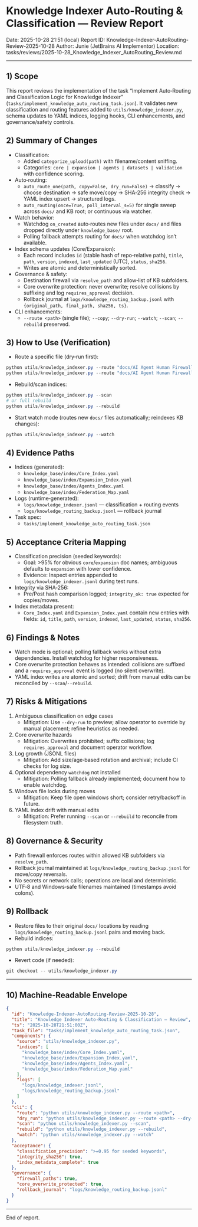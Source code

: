 # Knowledge Indexer Auto‑Routing & Classification — Review Report

Date: 2025-10-28 21:51 (local)
Report ID: Knowledge-Indexer-AutoRouting-Review-2025-10-28
Author: Junie (JetBrains AI Implementor)
Location: tasks/reviews/2025-10-28_Knowledge_Indexer_AutoRouting_Review.md

---

## 1) Scope
This report reviews the implementation of the task “Implement Auto‑Routing and Classification Logic for Knowledge Indexer” (`tasks/implement_knowledge_auto_routing_task.json`). It validates new classification and routing features added to `utils/knowledge_indexer.py`, schema updates to YAML indices, logging hooks, CLI enhancements, and governance/safety controls.

## 2) Summary of Changes
- Classification:
  - Added `categorize_upload(path)` with filename/content sniffing.
  - Categories: `core | expansion | agents | datasets | validation` with confidence scoring.
- Auto‑routing:
  - `auto_route_one(path, copy=False, dry_run=False)` → classify → choose destination → safe move/copy → SHA‑256 integrity check → YAML index upsert → structured logs.
  - `auto_routing(once=True, poll_interval_s=5)` for single sweep across `docs/` and KB root; or continuous via watcher.
- Watch behavior:
  - Watchdog `on_created` auto‑routes new files under `docs/` and files dropped directly under `knowledge_base/` root.
  - Polling fallback attempts routing for `docs/` when watchdog isn’t available.
- Index schema updates (Core/Expansion):
  - Each record includes `id` (stable hash of repo‑relative path), `title`, `path`, `version`, `indexed`, `last_updated` (UTC), `status`, `sha256`.
  - Writes are atomic and deterministically sorted.
- Governance & safety:
  - Destination firewall via `resolve_path` and allow‑list of KB subfolders.
  - Core overwrite protection: never overwrite; resolve collisions by suffixing and log `requires_approval` decision.
  - Rollback journal at `logs/knowledge_routing_backup.jsonl` with `{original_path, final_path, sha256, ts}`.
- CLI enhancements:
  - `--route <path>` (single file); `--copy`; `--dry-run`; `--watch`; `--scan`; `--rebuild` preserved.

## 3) How to Use (Verification)
- Route a specific file (dry‑run first):
```powershell
python utils/knowledge_indexer.py --route "docs/AI Agent Human Firewall Protocol.pdf" --dry-run
python utils/knowledge_indexer.py --route "docs/AI Agent Human Firewall Protocol.pdf"
```
- Rebuild/scan indices:
```powershell
python utils/knowledge_indexer.py --scan
# or full rebuild
python utils/knowledge_indexer.py --rebuild
```
- Start watch mode (routes new `docs/` files automatically; reindexes KB changes):
```powershell
python utils/knowledge_indexer.py --watch
```

## 4) Evidence Paths
- Indices (generated):
  - `knowledge_base/index/Core_Index.yaml`
  - `knowledge_base/index/Expansion_Index.yaml`
  - `knowledge_base/index/Agents_Index.yaml`
  - `knowledge_base/index/Federation_Map.yaml`
- Logs (runtime‑generated):
  - `logs/knowledge_indexer.jsonl` — classification + routing events
  - `logs/knowledge_routing_backup.jsonl` — rollback journal
- Task spec:
  - `tasks/implement_knowledge_auto_routing_task.json`

## 5) Acceptance Criteria Mapping
- Classification precision (seeded keywords):
  - Goal: >95% for obvious `core`/`expansion` doc names; ambiguous defaults to `expansion` with lower confidence.
  - Evidence: Inspect entries appended to `logs/knowledge_indexer.jsonl` during test runs.
- Integrity via SHA‑256:
  - Pre/Post hash comparison logged; `integrity_ok: true` expected for copies/moves.
- Index metadata present:
  - `Core_Index.yaml` and `Expansion_Index.yaml` contain new entries with fields: `id`, `title`, `path`, `version`, `indexed`, `last_updated`, `status`, `sha256`.

## 6) Findings & Notes
- Watch mode is optional; polling fallback works without extra dependencies. Install watchdog for higher responsiveness.
- Core overwrite protection behaves as intended: collisions are suffixed and a `requires_approval` event is logged (no silent overwrite).
- YAML index writes are atomic and sorted; drift from manual edits can be reconciled by `--scan`/`--rebuild`.

## 7) Risks & Mitigations
1. Ambiguous classification on edge cases
   - Mitigation: Use `--dry-run` to preview; allow operator to override by manual placement; refine heuristics as needed.
2. Core overwrite hazards
   - Mitigation: Overwrites prohibited; suffix collisions; log `requires_approval` and document operator workflow.
3. Log growth (JSONL files)
   - Mitigation: Add size/age‑based rotation and archival; include CI checks for log size.
4. Optional dependency `watchdog` not installed
   - Mitigation: Polling fallback already implemented; document how to enable watchdog.
5. Windows file locks during moves
   - Mitigation: Keep file open windows short; consider retry/backoff in future.
6. YAML index drift with manual edits
   - Mitigation: Prefer running `--scan` or `--rebuild` to reconcile from filesystem truth.

## 8) Governance & Security
- Path firewall enforces routes within allowed KB subfolders via `resolve_path`.
- Rollback journal maintained at `logs/knowledge_routing_backup.jsonl` for move/copy reversals.
- No secrets or network calls; operations are local and deterministic.
- UTF‑8 and Windows‑safe filenames maintained (timestamps avoid colons).

## 9) Rollback
- Restore files to their original `docs/` locations by reading `logs/knowledge_routing_backup.jsonl` pairs and moving back.
- Rebuild indices:
```powershell
python utils/knowledge_indexer.py --rebuild
```
- Revert code (if needed):
```powershell
git checkout -- utils/knowledge_indexer.py
```

---

## 10) Machine‑Readable Envelope
```json
{
  "id": "Knowledge-Indexer-AutoRouting-Review-2025-10-28",
  "title": "Knowledge Indexer Auto-Routing & Classification — Review",
  "ts": "2025-10-28T21:51:00Z",
  "task_file": "tasks/implement_knowledge_auto_routing_task.json",
  "components": {
    "source": "utils/knowledge_indexer.py",
    "indices": [
      "knowledge_base/index/Core_Index.yaml",
      "knowledge_base/index/Expansion_Index.yaml",
      "knowledge_base/index/Agents_Index.yaml",
      "knowledge_base/index/Federation_Map.yaml"
    ],
    "logs": [
      "logs/knowledge_indexer.jsonl",
      "logs/knowledge_routing_backup.jsonl"
    ]
  },
  "cli": {
    "route": "python utils/knowledge_indexer.py --route <path>",
    "dry_run": "python utils/knowledge_indexer.py --route <path> --dry-run",
    "scan": "python utils/knowledge_indexer.py --scan",
    "rebuild": "python utils/knowledge_indexer.py --rebuild",
    "watch": "python utils/knowledge_indexer.py --watch"
  },
  "acceptance": {
    "classification_precision": ">=0.95 for seeded keywords",
    "integrity_sha256": true,
    "index_metadata_complete": true
  },
  "governance": {
    "firewall_paths": true,
    "core_overwrite_protected": true,
    "rollback_journal": "logs/knowledge_routing_backup.jsonl"
  }
}
```

---

End of report.
